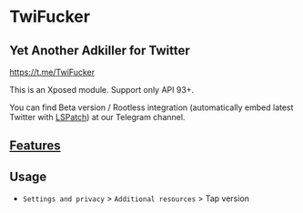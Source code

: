 # TwiFucker

## Yet Another Adkiller for Twitter

https://t.me/TwiFucker

This is an Xposed module. Support only API 93+.

You can find Beta version / Rootless integration (automatically embed latest Twitter with [LSPatch](https://github.com/LSPosed/LSPatch)) at our Telegram channel.

## [Features](./FEATURES.md)

## Usage

- `Settings and privacy` > `Additional resources` > Tap version
